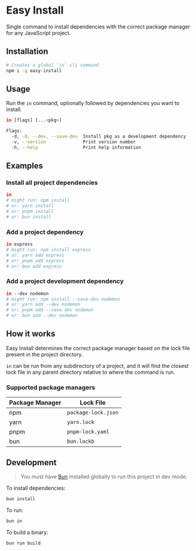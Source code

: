 # Easy Install

Single command to install dependencies with the correct package manager for any JavaScript project.

## Installation

```bash
# Creates a global `in` cli command
npm i -g easy-install
```

## Usage

Run the `in` command, optionally followed by dependencies you want to install.

```bash
in [flags] [...<pkg>]
```

```bash
Flags:
  -d, -D, --dev, --save-dev  Install pkg as a development dependency
  -v, --version              Print version number
  -h, --help                 Print help information
```

## Examples

### Install all project dependencies

```bash
in
# might run: npm install
# or: yarn install
# or: pnpm install
# or: bun install
```

### Add a project dependency

```bash
in express
# might run: npm install express
# or: yarn add express
# or: pnpm add express
# or: bun add express
```

### Add a project development dependency

```bash
in --dev nodemon
# might run: npm install --save-dev nodemon
# or: yarn add --dev nodemon
# or: pnpm add --save-dev nodemon
# or: bun add --dev nodemon
```

## How it works

Easy Install determines the correct package manager based on the lock file present in the project directory.

`in` can be run from any subdirectory of a project, and it will find the closest lock file in any parent directory relative to where the command is run.

### Supported package managers

| Package Manager | Lock File           |
| --------------- | ------------------- |
| npm             | `package-lock.json` |
| yarn            | `yarn.lock`         |
| pnpm            | `pnpm-lock.yaml`    |
| bun             | `bun.lockb`         |

## Development

> You must have [Bun](https://bun.sh/docs/installation) installed globally to run this project in dev mode.

To install dependencies:

```bash
bun install
```

To run:

```bash
bun in
```

To build a binary:

```bash
bun run build
```
